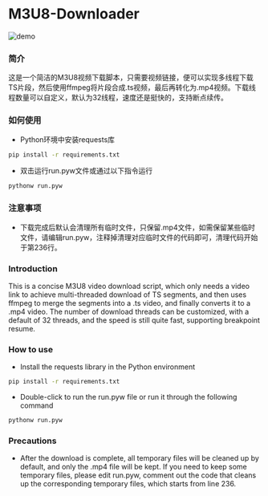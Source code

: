 # M3U8-Downloader
![demo](https://le.0x7e.tech/wp-content/uploads/2025/03/m3u8-downloader.png)
### 简介
这是一个简洁的M3U8视频下载脚本，只需要视频链接，便可以实现多线程下载TS片段，然后使用ffmpeg将片段合成.ts视频，最后再转化为.mp4视频。下载线程数量可以自定义，默认为32线程，速度还是挺快的，支持断点续传。
### 如何使用
- Python环境中安装requests库
```bash
pip install -r requirements.txt
```
- 双击运行run.pyw文件或通过以下指令运行
```bash
pythonw run.pyw
```
### 注意事项
- 下载完成后默认会清理所有临时文件，只保留.mp4文件，如需保留某些临时文件，请编辑run.pyw，注释掉清理对应临时文件的代码即可，清理代码开始于第236行。

### Introduction
This is a concise M3U8 video download script, which only needs a video link to achieve multi-threaded download of TS segments, and then uses ffmpeg to merge the segments into a .ts video, and finally converts it to a .mp4 video. The number of download threads can be customized, with a default of 32 threads, and the speed is still quite fast, supporting breakpoint resume.
### How to use
- Install the requests library in the Python environment
```bash
pip install -r requirements.txt
```
- Double-click to run the run.pyw file or run it through the following command
```bash
pythonw run.pyw
```
### Precautions
- After the download is complete, all temporary files will be cleaned up by default, and only the .mp4 file will be kept. If you need to keep some temporary files, please edit run.pyw, comment out the code that cleans up the corresponding temporary files, which starts from line 236.

